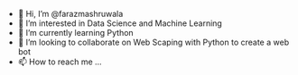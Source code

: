 - 👋 Hi, I’m @farazmashruwala
- 👀 I’m interested in Data Science and Machine Learning
- 🌱 I’m currently learning Python
- 💞️ I’m looking to collaborate on Web Scaping with Python to create a web bot
- 📫 How to reach me ...

<!---
farazmashruwala/farazmashruwala is a ✨ special ✨ repository because its `README.md` (this file) appears on your GitHub profile.
You can click the Preview link to take a look at your changes.
--->
